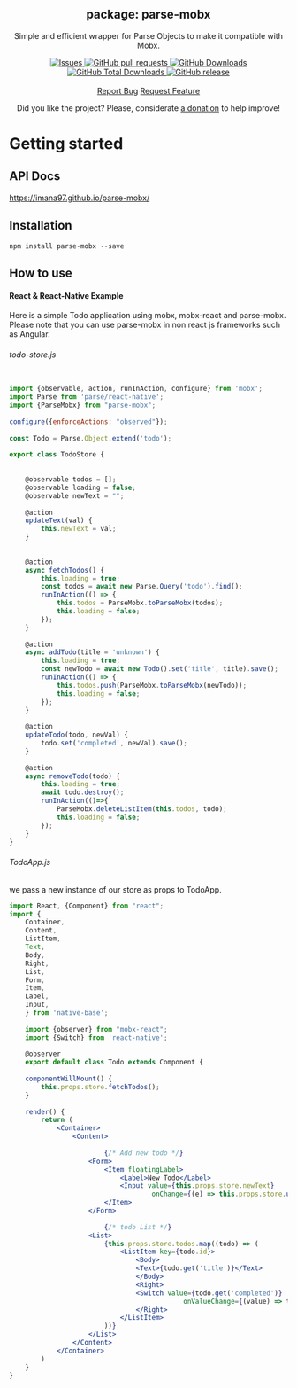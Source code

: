 <p align="center">
 
 <h2 align="center">package: parse-mobx</h2>
 <p align="center">Simple and efficient wrapper for Parse Objects to make it compatible with Mobx.</p>
  <p align="center">
    <a href="https://github.com/imana97/parse-mobx/ts-npm-package-boilerplate/issues">
      <img alt="Issues" src="https://img.shields.io/github/issues/imana97/parse-mobx?style=flat&color=336791" />
    </a>
    <a href="https://github.com/imana97/parse-mobx/pulls">
      <img alt="GitHub pull requests" src="https://img.shields.io/github/issues-pr/imana97/parse-mobx?style=flat&color=336791" />
    </a>
     <a href="https://github.com/imana97/parse-mobx">
      <img alt="GitHub Downloads" src="https://img.shields.io/npm/dw/parse-mobx?style=flat&color=336791" />
    </a>
    <a href="https://github.com/imana97/parse-mobx/">
      <img alt="GitHub Total Downloads" src="https://img.shields.io/npm/dt/parse-mobx?color=336791&label=Total%20downloads" />
    </a>
 <a href="https://github.com/imana97/parse-mobx/">
      <img alt="GitHub release" src="https://img.shields.io/github/release/imana97/parse-mobx.svg?style=flat&color=336791" />
    </a>
    <br />
    <br />
  <a href="https://github.com/imana97/parse-mobx/issues/new/choose">Report Bug</a>
  <a href="https://github.com/imana97/parse-mobx/issues/new/choose">Request Feature</a>
  </p>
 
<p align="center">Did you like the project? Please, considerate <a href="https://www.buymeacoffee.com/imana97">a donation</a> to help improve!</p>


# Getting started

## API Docs 

https://imana97.github.io/parse-mobx/

## Installation

```shell
npm install parse-mobx --save
```

    
## How to use

#### React & React-Native Example
Here is a simple Todo application using mobx, mobx-react and parse-mobx.
Please note that you can use parse-mobx in non react js frameworks such as
Angular.

###### todo-store.js

```javascript

import {observable, action, runInAction, configure} from 'mobx';
import Parse from 'parse/react-native';
import {ParseMobx} from "parse-mobx";
    
configure({enforceActions: "observed"});
    
const Todo = Parse.Object.extend('todo');
    
export class TodoStore {
    
    
    @observable todos = [];
    @observable loading = false;
    @observable newText = "";
    
    @action
    updateText(val) {
        this.newText = val;
    }
    
    
    @action
    async fetchTodos() {
        this.loading = true;
        const todos = await new Parse.Query('todo').find();
        runInAction(() => {
            this.todos = ParseMobx.toParseMobx(todos);
            this.loading = false;
        });
    }
    
    @action
    async addTodo(title = 'unknown') {
        this.loading = true;
        const newTodo = await new Todo().set('title', title).save();
        runInAction(() => {
            this.todos.push(ParseMobx.toParseMobx(newTodo));
            this.loading = false;
        });
    }
    
    @action
    updateTodo(todo, newVal) {
        todo.set('completed', newVal).save();
    }
        
    @action
    async removeTodo(todo) {
        this.loading = true;
        await todo.destroy();
        runInAction(()=>{
            ParseMobx.deleteListItem(this.todos, todo);
            this.loading = false;
        });
    }
}

```

    
    
###### TodoApp.js
we pass a new instance of our store as props to TodoApp.
```jsx
import React, {Component} from "react";
import {
    Container,
    Content,
    ListItem,
    Text,
    Body,
    Right,
    List,
    Form,
    Item,
    Label,
    Input,
    } from 'native-base';
    
    import {observer} from "mobx-react";
    import {Switch} from 'react-native';
    
    @observer
    export default class Todo extends Component {
        
    componentWillMount() {
        this.props.store.fetchTodos();
    }
        
    render() {
        return (
            <Container>
                <Content>
    
                        {/* Add new todo */}
                    <Form>
                        <Item floatingLabel>
                            <Label>New Todo</Label>
                            <Input value={this.props.store.newText}
                                    onChange={(e) => this.props.store.updateText(e.target.value)}/>
                        </Item>
                    </Form>
    
                        {/* todo List */}
                    <List>
                        {this.props.store.todos.map((todo) => (
                            <ListItem key={todo.id}>
                                <Body>
                                <Text>{todo.get('title')}</Text>
                                </Body>
                                <Right>
                                <Switch value={todo.get('completed')}
                                            onValueChange={(value) => todo.set('completed', value).save()}/>
                                </Right>
                            </ListItem>
                        ))}
                    </List>
                </Content>
            </Container>
        )
    }
}
```




